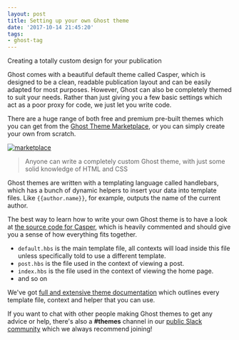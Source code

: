 ```yaml
---
layout: post
title: Setting up your own Ghost theme
date: '2017-10-14 21:45:20'
tags:
- ghost-tag
---
```


Creating a totally custom design for your publication

Ghost comes with a beautiful default theme called Casper, which is designed to be a clean, readable publication layout and can be easily adapted for most purposes. However, Ghost can also be completely themed to suit your needs. Rather than just giving you a few basic settings which act as a poor proxy for code, we just let you write code.

There are a huge range of both free and premium pre-built themes which you can get from the [Ghost Theme Marketplace](http://marketplace.ghost.org), or you can simply create your own from scratch.

[![marketplace](https://casper.ghost.org/v1.0.0/images/marketplace.jpg)](http://marketplace.ghost.org)

> Anyone can write a completely custom Ghost theme, with just some solid knowledge of HTML and CSS

Ghost themes are written with a templating language called handlebars, which has a bunch of dynamic helpers to insert your data into template files. Like `{{author.name}}`, for example, outputs the name of the current author.

The best way to learn how to write your own Ghost theme is to have a look at [the source code for Casper](https://github.com/TryGhost/Casper), which is heavily commented and should give you a sense of how everything fits together.

- `default.hbs` is the main template file, all contexts will load inside this file unless specifically told to use a different template.
- `post.hbs` is the file used in the context of viewing a post.
- `index.hbs` is the file used in the context of viewing the home page.
- and so on

We've got [full and extensive theme documentation](http://themes.ghost.org/docs/about) which outlines every template file, context and helper that you can use.

If you want to chat with other people making Ghost themes to get any advice or help, there's also a **#themes** channel in our [public Slack community](https://slack.ghost.org) which we always recommend joining!
